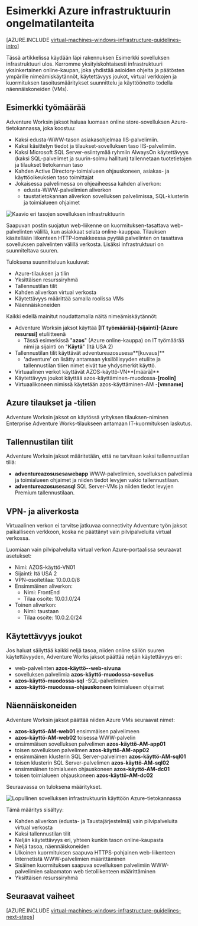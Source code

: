 <properties
    pageTitle="Esimerkki infrastruktuurin ongelmatilanteita | Microsoft Azure"
    description="Lisätietoja keskeisiä suunnittelu ja käyttöönotto ohjeita käyttöönoton Esimerkki infrastruktuuri Azure-tietokannassa."
    documentationCenter=""
    services="virtual-machines-windows"
    authors="iainfoulds"
    manager="timlt"
    editor=""
    tags="azure-resource-manager"/>

<tags
    ms.service="virtual-machines-windows"
    ms.workload="infrastructure-services"
    ms.tgt_pltfrm="vm-windows"
    ms.devlang="na"
    ms.topic="article"
    ms.date="09/08/2016"
    ms.author="iainfou"/>

# <a name="example-azure-infrastructure-walkthrough"></a>Esimerkki Azure infrastruktuurin ongelmatilanteita

[AZURE.INCLUDE [virtual-machines-windows-infrastructure-guidelines-intro](../../includes/virtual-machines-windows-infrastructure-guidelines-intro.md)] 

Tässä artikkelissa käydään läpi rakennuksen Esimerkki sovelluksen infrastruktuuri ulos. Kerromme yksityiskohtaisesti infrastruktuuri yksinkertainen online-kaupan, joka yhdistää asioiden ohjeita ja päätösten ympärille nimeämiskäytännöt, käytettävyys joukot, virtual verkkojen ja kuormituksen tasoitusmääritykset suunnittelu ja käyttöönotto todella näennäiskoneiden (VMs).


## <a name="example-workload"></a>Esimerkki työmäärää

Adventure Worksin jaksot haluaa luomaan online store-sovelluksen Azure-tietokannassa, joka koostuu:

- Kaksi edusta-WWW-tason asiakasohjelmaa IIS-palvelimiin.
- Kaksi käsittelyn tiedot ja tilaukset-sovelluksen taso IIS-palvelimiin.
- Kaksi Microsoft SQL Server-esiintymää ryhmiin AlwaysOn käytettävyys (kaksi SQL-palvelimet ja suurin-solmu hallitun) tallennetaan tuotetietojen ja tilaukset tietokannan taso
- Kahden Active Directory-toimialueen ohjauskoneen, asiakas- ja käyttöoikeuksien taso toimittajat
- Jokaisessa palvelimessa on ohjeaiheessa kahden aliverkon:
    - edusta-WWW-palvelimien aliverkon 
    - taustatietokannan aliverkon sovelluksen palvelimissa, SQL-klusterin ja toimialueen ohjaimet

![Kaavio eri tasojen sovelluksen infrastruktuurin](./media/virtual-machines-common-infrastructure-service-guidelines/example-tiers.png)

Saapuvan postin suojatun web-liikenne on kuormituksen-tasattava web-palvelinten välillä, kun asiakkaat selata online-kauppaa. Tilauksen käsitellään liikenteen HTTP-lomakkeessa pyytää palvelinten on tasattava sovelluksen palvelinten välillä verkosta. Lisäksi infrastruktuuri on suunniteltava suuren.

Tuloksena suunnitteluun kuuluvat:

- Azure-tilauksen ja tilin
- Yksittäisen resurssiryhmä
- Tallennustilan tilit
- Kahden aliverkon virtual verkosta
- Käytettävyys määrittää samalla roolissa VMs
- Näennäiskoneiden

Kaikki edellä mainitut noudattamalla näitä nimeämiskäytännöt:

- Adventure Worksin jaksot käyttää **[IT työmäärää]-[sijainti]-[Azure resurssi]** etuliitteenä
    - Tässä esimerkissä "**azos**" (Azure online-kauppa) on IT työmäärää nimi ja sijainti on "**Käytä**" (Itä USA 2)
- Tallennustilan tilit käyttävät adventureazosusesa**[kuvaus]**
    - 'adventure' on lisätty antamaan yksilöllisyyden etuliite ja tallennustilan tilien nimet eivät tue yhdysmerkit käyttö.
- Virtuaalinen verkot käyttävät AZOS-käyttö-VN**[määrä]**
- Käytettävyys joukot käyttää azos-käyttäminen-muodossa-**[roolin]**
- Virtuaalikoneen nimissä käytetään azos-käyttäminen-AM -**[vmname]**


## <a name="azure-subscriptions-and-accounts"></a>Azure tilaukset ja -tilien

Adventure Worksin jaksot on käytössä yrityksen tilauksen-niminen Enterprise Adventure Works-tilaukseen antamaan IT-kuormituksen laskutus.


## <a name="storage-accounts"></a>Tallennustilan tilit

Adventure Worksin jaksot määritetään, että ne tarvitaan kaksi tallennustilan tiliä:

- **adventureazosusesawebapp** WWW-palvelimien, sovelluksen palvelimia ja toimialueen ohjaimet ja niiden tiedot levyjen vakio tallennustilaan.
- **adventureazosusesasql** SQL Server-VMs ja niiden tiedot levyjen Premium tallennustilaan.


## <a name="virtual-network-and-subnets"></a>VPN- ja aliverkosta

Virtuaalinen verkon ei tarvitse jatkuvaa connectivity Adventure työn jaksot paikalliseen verkkoon, koska ne päättänyt vain pilvipalveluita virtual verkossa.

Luomiaan vain pilvipalveluita virtual verkon Azure-portaalissa seuraavat asetukset:

- Nimi: AZOS-käyttö-VN01
- Sijainti: Itä USA 2
- VPN-osoitetilaa: 10.0.0.0/8
- Ensimmäinen aliverkon:
    - Nimi: FrontEnd
    - Tilaa osoite: 10.0.1.0/24
- Toinen aliverkon:
    - Nimi: taustaan
    - Tilaa osoite: 10.0.2.0/24


## <a name="availability-sets"></a>Käytettävyys joukot

Jos haluat säilyttää kaikki neljä tasoa, niiden online säilön suuren käytettävyyden, Adventure Works jaksot päättää neljän käytettävyys eri:

- web-palvelinten **azos-käyttö--web-sivuna**
- sovelluksen palvelimia **azos-käyttö-muodossa-sovellus**
- **azos-käyttö-muodossa-sql** -SQL-palvelimien
- **azos-käyttö-muodossa-ohjauskoneen** toimialueen ohjaimet


## <a name="virtual-machines"></a>Näennäiskoneiden

Adventure Worksin jaksot päättää niiden Azure VMs seuraavat nimet:

- **azos-käyttö-AM-web01** ensimmäisen palvelimeen
- **azos-käyttö-AM-web02** toisessa WWW-palvelin
- ensimmäisen sovelluksen palvelimen **azos-käyttö-AM-app01**
- toisen sovelluksen palvelimen **azos-käyttö-AM-app02**
- ensimmäinen klusterin SQL Server-palvelimen **azos-käyttö-AM-sql01**
- toisen klusterin SQL Server-palvelimen **azos-käyttö-AM-sql02**
- ensimmäinen toimialueen ohjauskoneen **azos-käyttö-AM-dc01**
- toisen toimialueen ohjauskoneen **azos-käyttö-AM-dc02**

Seuraavassa on tuloksena määritykset.

![Lopullinen sovelluksen infrastruktuurin käyttöön Azure-tietokannassa](./media/virtual-machines-common-infrastructure-service-guidelines/example-config.png)

Tämä määritys sisältyy:

- Kahden aliverkon (edusta- ja Taustajärjestelmä) vain pilvipalveluita virtual verkosta
- Kaksi tallennustilan tilit
- Neljän käytettävyys eri, yhteen kunkin tason online-kaupasta
- Neljä tasoa, näennäiskoneiden
- Ulkoinen kuormituksen saapuva HTTPS-pohjainen web-liikenteen Internetistä WWW-palvelimien määrittäminen
- Sisäinen kuormituksen saapuva sovelluksen palvelimiin WWW-palvelimien salaamaton web tietoliikenteen määrittäminen
- Yksittäisen resurssiryhmä


## <a name="next-steps"></a>Seuraavat vaiheet

[AZURE.INCLUDE [virtual-machines-windows-infrastructure-guidelines-next-steps](../../includes/virtual-machines-windows-infrastructure-guidelines-next-steps.md)] 